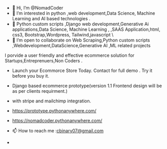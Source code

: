 - 👋 Hi, I’m @NomadCoder
- 👀 I’m interested in python ,web development,Data Science, Machine Learning and AI based technologies .
- 🌱  Python custom scripts ,Django web development,Generative Ai applications,Data Science, Machine Learning ,  ,SAAS Application,html, css3, Bootstrap,Wordpress, Tailwind,javascript \
- 💞️ I’m open to collaborate on Web Scraping,Python custom scripts ,Webdevelopment,DataScience,Generative AI ,ML related projects

 I porvide a user friendly and effective ecommerce solution for Startups,Entreprenuers,Non Coders .
- Launch your Ecommorce Store Today.
Contact for full demo . 
Try it before you buy it.
- Django based ecommerce prototype(version 1.1 Frontend design will be as per clients requirment.)
- with stripe and mailchimp integration.
- https://prototype.pythonanywhere.com/

- https://nomadcoder.pythonanywhere.com/


 
- 📫 How to reach me  :cbinary07@gmail.com
- 


<!---
NomadCoder101/NomadCoder101 is a ✨ special ✨ repository because its `README.md` (this file) appears on your GitHub profile.
You can click the Preview link to take a look at your changes.
--->
